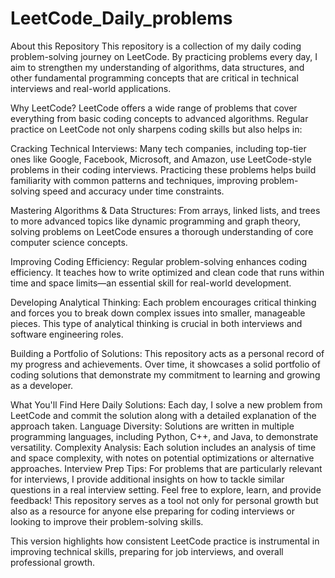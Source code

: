 # LeetCode_Daily_problems
About this Repository
This repository is a collection of my daily coding problem-solving journey on LeetCode. By practicing problems every day, I aim to strengthen my understanding of algorithms, data structures, and other fundamental programming concepts that are critical in technical interviews and real-world applications.

Why LeetCode?
LeetCode offers a wide range of problems that cover everything from basic coding concepts to advanced algorithms. Regular practice on LeetCode not only sharpens coding skills but also helps in:

Cracking Technical Interviews: Many tech companies, including top-tier ones like Google, Facebook, Microsoft, and Amazon, use LeetCode-style problems in their coding interviews. Practicing these problems helps build familiarity with common patterns and techniques, improving problem-solving speed and accuracy under time constraints.

Mastering Algorithms & Data Structures: From arrays, linked lists, and trees to more advanced topics like dynamic programming and graph theory, solving problems on LeetCode ensures a thorough understanding of core computer science concepts.

Improving Coding Efficiency: Regular problem-solving enhances coding efficiency. It teaches how to write optimized and clean code that runs within time and space limits—an essential skill for real-world development.

Developing Analytical Thinking: Each problem encourages critical thinking and forces you to break down complex issues into smaller, manageable pieces. This type of analytical thinking is crucial in both interviews and software engineering roles.

Building a Portfolio of Solutions: This repository acts as a personal record of my progress and achievements. Over time, it showcases a solid portfolio of coding solutions that demonstrate my commitment to learning and growing as a developer.

What You'll Find Here
Daily Solutions: Each day, I solve a new problem from LeetCode and commit the solution along with a detailed explanation of the approach taken.
Language Diversity: Solutions are written in multiple programming languages, including Python, C++, and Java, to demonstrate versatility.
Complexity Analysis: Each solution includes an analysis of time and space complexity, with notes on potential optimizations or alternative approaches.
Interview Prep Tips: For problems that are particularly relevant for interviews, I provide additional insights on how to tackle similar questions in a real interview setting.
Feel free to explore, learn, and provide feedback! This repository serves as a tool not only for personal growth but also as a resource for anyone else preparing for coding interviews or looking to improve their problem-solving skills.

This version highlights how consistent LeetCode practice is instrumental in improving technical skills, preparing for job interviews, and overall professional growth.







